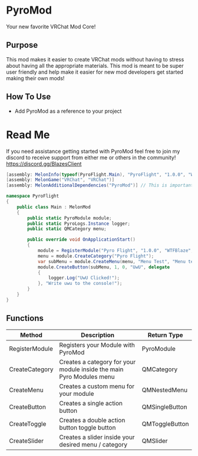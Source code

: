 # PyroMod
Your new favorite VRChat Mod Core!

## Purpose
This mod makes it easier to create VRChat mods without having to stress about having all the appropriate materials. This mod is meant to be super user friendly and help make it easier for new mod developers get started making their own mods!

## How To Use

- Add PyroMod as a reference to your project

# Read Me
If you need assistance getting started with PyroMod feel free to join my discord to receive support from either me or others in the community!
https://discord.gg/BlazesClient

```cs
[assembly: MelonInfo(typeof(PyroFlight.Main), "PyroFlight", "1.0.0", "WTFBlaze")]
[assembly: MelonGame("VRChat", "VRChat")]
[assembly: MelonAdditionalDependencies("PyroMod")] // This is important to tell MelonLoader that PyroMod is an ABSOLUTELY MUST HAVE for your mod to run

namespace PyroFlight
{
    public class Main : MelonMod
    {
        public static PyroModule module;
        public static PyroLogs.Instance logger;
        public static QMCategory menu;

        public override void OnApplicationStart()
        {
            module = RegisterModule("Pyro Flight", "1.0.0", "WTFBlaze", "https://github.com/WTFBlaze/PyroFlight");
            menu = module.CreateCategory("Pyro Flight");
            var subMenu = module.CreateMenu(menu, "Menu Test", "Menu test lol", "Menu Test");
            module.CreateButton(subMenu, 1, 0, "UwU", delegate
            {
                logger.Log("UwU Clicked!");
            }, "Write uwu to the console!");
        }
    }
}
```

## Functions
| Method  | Description | Return Type |
| ------------- | ------------- | ------------- |
| RegisterModule  | Registers your Module with PyroMod  | PyroModule |
| CreateCategory | Creates a category for your module inside the main Pyro Modules menu  | QMCategory |
| CreateMenu | Creates a custom menu for your module | QMNestedMenu |
| CreateButton | Creates a single action button | QMSingleButton |
| CreateToggle | Creates a double action button toggle button | QMToggleButton |
| CreateSlider | Creates a slider inside your desired menu / category | QMSlider
